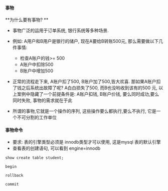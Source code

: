 
#### 事物

**为什么要有事物? **

- 事物广泛的运用于订单系统, 银行系统等多种场景.
- 例如: A用户和B用户是银行的储户, 现在A要给B转账500元, 那么需要做以下几件事情:
    - 检查A账户的钱>= 500
    - A账户中扣除500
    - B账户中增加500
- 正常的流程走下来, A账户扣了500, B账户加了500,皆大欢喜. 那如果A账户扣了钱之后系统出故障了呢? A白白损失了500, 而B也没哟收到该有的500 元, 以上案例中隐藏了一个前提条件是: 
    A账户扣钱, B账户价钱, 要么同时成功,要么同时失败, 事物的需求就在于此
    
- 所谓的事物,它就是一个操作的序列, 这些操作要么都执行,要么不执行, 它是一个不可分割的工作单位




#### 事物命令

- 要求: 表的引擎类型必须是 innodb类型才可以使用, 这是mysql 表的默认引擎
- 查看表的创建语句, 可以看到 engine=innodb

```
show create table student;
```






```
begin

rollback 

commit
```